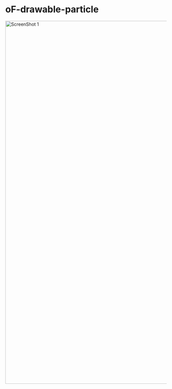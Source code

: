 # oF-drawable-particle

<img width="1136" alt="ScreenShot 1" src="https://user-images.githubusercontent.com/26405363/88848893-07383080-d224-11ea-94f2-a04f7ca13db7.png">
